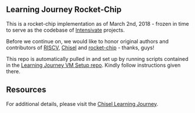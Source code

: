 ## Learning Journey Rocket-Chip

This is a rocket-chip implementation as of March 2nd, 2018 - frozen in time to serve as the codebase of [Intensivate](http://intensivate.com/) projects.

Before we continue on, we would like to honor original authors and contributors of [RISCV](riscv.org), [Chisel](https://github.com/freechipsproject/chisel3) and [rocket-chip](https://github.com/freechipsproject/rocket-chip) - thanks, guys!

This repo is automatically pulled in and set up by running scripts contained in the [Learning Journey VM Setup repo](https://github.com/Intensivate/learning_journey_vm_setup). Kindly follow instructions given there.

## Resources

For additional details, please visit the [Chisel Learning Journey](https://github.com/librecores/riscv-sodor/wiki).
